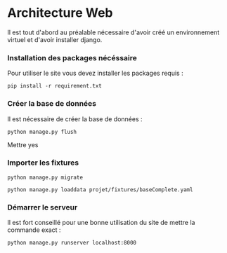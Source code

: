 # Architecture Web

Il est tout d'abord au préalable nécessaire d'avoir créé un environnement virtuel et d'avoir installer django.

### Installation des packages nécéssaire

Pour utiliser le site vous devez installer les packages requis :

    pip install -r requirement.txt

### Créer la base de données

Il est nécessaire de créer la base de données :

    python manage.py flush
    
Mettre yes

### Importer les fixtures

    python manage.py migrate

    python manage.py loaddata projet/fixtures/baseComplete.yaml 
    

### Démarrer le serveur

Il est fort conseillé pour une bonne utilisation du site de mettre la commande exact :

    python manage.py runserver localhost:8000

